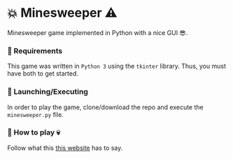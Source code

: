 # :boom: Minesweeper :warning:

Minesweeper game implemented in Python with a nice GUI :sunglasses:.

### :page_facing_up: Requirements

This game was written in `Python 3` using the `tkinter` library. Thus, you must have both to get started.

### :rocket: Launching/Executing

In order to play the game, clone/download the repo and execute the `minesweeper.py` file.

### :checkered_flag: How to play :skull:

Follow what this [this website](https://www.instructables.com/id/How-to-play-minesweeper/) has to say.
